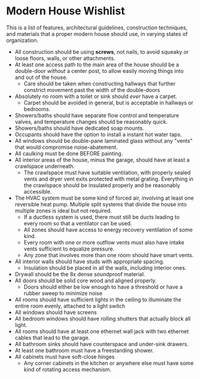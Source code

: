 # Modern House Wishlist
This is a list of features, architectural guidelines, construction techniques, and materials that a proper modern house should use, in varying states of organization.

- All construction should be using **screws**, not nails, to avoid squeaky or loose floors, walls, or other attachments.
- At least one access path to the main area of the house should be a double-door _without_ a center post, to allow easily moving things into and out of the house.
  - Care should be taken when constructing hallways that further constrict movement past the width of the double-doors
- Absolutely no room with a toilet or sink should *ever* have a carpet.
  - Carpet should be avoided in general, but is acceptable in hallways or bedrooms.
- Showers/baths should have separate flow control and temperature valves, and temperature changes should be reasonably quick.
- Showers/baths should have dedicated soap mounts.
- Occupants should have the option to install a instant hot water taps.
- All windows should be double-pane laminated glass without any "vents" that would compromise noise-abatement.
- All caulking must be done BEFORE painting.
- All interior areas of the house, minus the garage, should have at least a crawlspace underneath.
  - The crawlspace must have suitable ventilation, with properly sealed vents and dryer vent exits protected with metal grating. Everything in the crawlspace should be insulated properly and be reasonably accessible.
- The HVAC system must be some kind of forced air, involving at least one reversible heat pump. Multiple split systems that divide the house into multiple zones is ideal but not required.
  - If a ductless system is used, there must still be ducts leading to every room so that a ventilator can be used.
  - All zones should have access to energy recovery ventilation of some kind.
  - Every room with one or more outflow vents must also have intake vents sufficient to equalize pressure.
  - Any zone that involves more than one room should have smart vents.
- All interior walls should have studs with appropriate spacing.
  - Insulation should be placed in all the walls, including interior ones.
- Drywall should be the 8x dense soundproof material.
- All doors should be solid core wood and aligned properly.
  - Doors should either be low enough to have a threshold or have a rubber sweep to minimize noise
- All rooms should have sufficient lights in the ceiling to illuminate the entire room evenly, attached to a light switch
- All windows should have screens
- All bedroom windows should have rolling shutters that actually block all light.
- All rooms should have at least one ethernet wall jack with two ethernet cables that lead to the garage.
- All bathroom sinks should have counterspace and under-sink drawers.
- At least one bathroom must have a freestanding shower.
- All cabinets must have soft-close hinges
  - Any corner cabinets in the kitchen or anywhere else must have some kind of rotating access mechanism.
